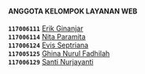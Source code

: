 #### ANGGOTA KELOMPOK LAYANAN WEB
**`117006111`**  	[Erik Ginanjar](www.facebook.com/vikerss.erick1)	     
**`117006114`**  	[Nita Paramita](www.facebook.com/nita.paramita.5)	      
**`117006124`**  	[Evis Septriana](https://www.facebook.com/eppbrowschat)	      
**`117005125`**  	[Ghina Nurul Fadhilah](https://www.facebook.com/AghinNfadhiel)  
**`117006129`**  	[Santi Nurjayanti](https://www.facebook.com/santi.noor.jayanti.7)
